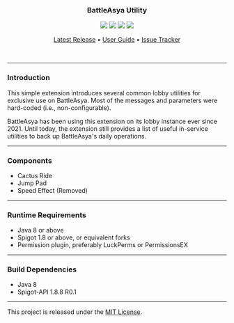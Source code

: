 <br>
<h3 align="center">BattleAsya Utility</h3>
<p align="center">
    <img src="https://img.shields.io/badge/Version-1.0.0-green"> <img src="https://img.shields.io/badge/Spigot-1.8+-lightgrey"> <img src="https://img.shields.io/badge/License-MIT-blue"> <img src="https://img.shields.io/badge/Language-Java-yellow">
</p>

<p align="center">
    <a href="https://github.com/denniemok/battleasya-lobby-utility/releases">Latest Release</a> •
    <a href="https://github.com/denniemok/battleasya-lobby-utility/wiki">User Guide</a> •
    <a href="https://github.com/denniemok/battleasya-lobby-utility/issues">Issue Tracker</a>
</p>
<br>

<hr>

### Introduction
This simple extension introduces several common lobby utilities for exclusive use on BattleAsya. Most of the messages and parameters were hard-coded (i.e., non-configurable).<p>

BattleAsya has been using this extension on its lobby instance ever since 2021. Until today, the extension still provides a list of useful in-service utilities to back up BattleAsya's daily operations. <p>

<hr>

### Components
- Cactus Ride
- Jump Pad
- Speed Effect (Removed)

<hr>

### Runtime Requirements
- Java 8 or above
- Spigot 1.8 or above, or equivalent forks
- Permission plugin, preferably LuckPerms or PermissionsEX

<hr>

### Build Dependencies
- Java 8
- Spigot-API 1.8.8 R0.1

<hr>

This project is released under the [MIT License](https://opensource.org/license/mit/).
